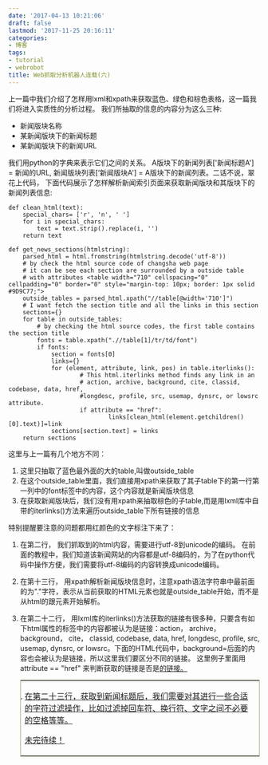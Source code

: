 ```yaml
---
date: '2017-04-13 10:21:06'
draft: false
lastmod: '2017-11-25 20:16:11'
categories:
- 博客
tags:
- tutorial
- webrobot
title: Web抓取分析机器人连载(六)
---
```


上一篇中我们介绍了怎样用lxml和xpath来获取蓝色、绿色和棕色表格，这一篇我们将进入实质性的分析过程。 我们所抽取的信息的内容分为这么三种:

- 新闻版块名称
- 某新闻版块下的新闻标题
- 某新闻版块下的新闻URL


我们用python的字典来表示它们之间的关系。 A版块下的新闻列表['新闻标题A'] = 新闻的URL, 新闻版块列表[‘新闻版块A'] = A版块下的新闻列表。二话不说，翠花上代码， 下面代码展示了怎样解析新闻索引页面来获取新闻版块和其版块下的新闻列表信息:

	def clean_html(text):
	    special_chars= ['r', 'n', ' ']
	    for i in special_chars:
	        text = text.strip().replace(i, '')
	    return text
	    
	def get_news_sections(htmlstring):
        parsed_html = html.fromstring(htmlstring.decode('utf-8'))
        # by check the html source code of changsha web page
        # it can be see each section are surrounded by a outside table
        # with attributes <table width="710" cellspacing="0" cellpadding="0" border="0" style="margin-top: 10px; border: 1px solid #9D9C77;">
        outside_tables = parsed_html.xpath("//table[@width='710']")
        # I want fetch the section title and all the links in this section
        sections={}
        for table in outside_tables:
            # by checking the html source codes, the first table contains the section title
            fonts = table.xpath(".//table[1]/tr/td/font")
            if fonts:
                section = fonts[0]
                links={}
                for (element, attribute, link, pos) in table.iterlinks():
                        # This html.iterlinks method finds any link in an
                        # action, archive, background, cite, classid, codebase, data, href,
                        #longdesc, profile, src, usemap, dynsrc, or lowsrc attribute.
                        if attribute == "href":
                                links[clean_html(element.getchildren()[0].text)]=link
                sections[section.text] = links
        return sections


这里与上一篇有几个地方不同：

1. 这里只抽取了蓝色最外面的大的table,叫做outside_table
2. 在这个outside_table里面，我们直接用xpath来获取了其子table下的第一行第一列中的font标签中的内容，这个内容就是新闻版块信息
3. 在获取新闻版块后，我们没有用xpath来抽取棕色的子table,而是用lxml库中自带的iterlinks()方法来遍历outside_table下所有链接的信息 

特别提醒要注意的问题都用红颜色的文字标注下来了：

1. 在第二行， 我们抓取到的html内容，需要进行utf-8到unicode的编码。 在前面的教程中，我们知道该新闻网站的内容都是utf-8编码的，为了在python代码中操作方便，我们需要将utf-8编码的内容转换成unicode编码。
2. 在第十三行， 用xpath解析新闻版块信息时，注意xpath语法字符串中最前面的为"."字符，表示从当前获取的HTML元素也就是outside_table开始，而不是从html的跟元素开始解析。
3. 在第二十二行， 用lxml库的iterlinks()方法获取的链接有很多种，只要含有如下html属性的标签中的内容都被认为是链接：action， archive， background， cite， classid, codebase, data, href, longdesc, profile, src, usemap, dynsrc, or lowsrc。下面的HTML代码中，background=后面的内容也会被认为是链接，所以这里我们要区分不同的链接。 这里例子里面用attribute == "href" 来判断获取的链接是否是<a href="">的链接。

	</table><table width="710" border="0" cellspacing="0" cellpadding="0" style="margin-top: 10px;border: 1px solid #9D9C77;">
    <tr>
        <td width="678" height="24" background="../../../image/image04.jpg">

4. 在第二十三行，获取到新闻标题后，我们需要对其进行一些合适的字符过滤操作，比如过滤掉回车符、换行符、文字之间不必要的空格等等。

未完待续！